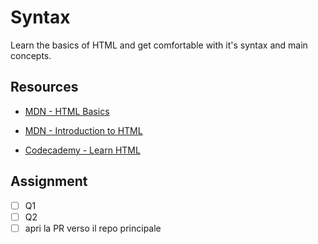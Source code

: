 # Syntax

Learn the basics of HTML and get comfortable with it's syntax and main concepts.


## Resources

- [MDN - HTML Basics](https://developer.mozilla.org/en-US/docs/Learn/Getting_started_with_the_web/HTML_basics)

- [MDN - Introduction to HTML](https://developer.mozilla.org/en-US/docs/Learn/HTML/Introduction_to_HTML)

- [Codecademy - Learn HTML](https://www.codecademy.com/learn/learn-html)



## Assignment

- [ ] Q1
- [ ] Q2
- [ ] apri la PR verso il repo principale
